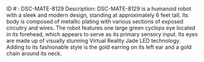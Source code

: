 ID # : DSC-MATE-8129
Description: DSC-MATE-8129 is a humanoid robot with a sleek and modern design, standing at approximately 6 feet tall. Its body is composed of metallic plating with various sections of exposed circuitry and wires. The robot features one large green cyclops eye located in its forehead, which appears to serve as its primary sensory input. Its eyes are made up of visually stunning Virtual Reality Jade LED technology. Adding to its fashionable style is the gold earring on its left ear and a gold chain around its neck.